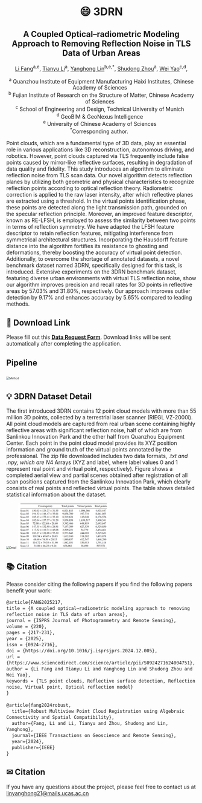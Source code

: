 <h1 align="center"> <p> 😄 3DRN</p></h1>

<h2 align="center"> A Coupled Optical–radiometric Modeling Approach to Removing Reflection Noise in TLS Data of Urban Areas</h2>

<p align="center">
<a href="" target="_blank">Li Fang</a><sup>a,e</sup>, 
<a href="" target="_blank">Tianyu Li</a><sup>a</sup>,
<a href="" target="_blank">Yanghong Lin</a><sup>b,e,*</sup>, 
<a href="" target="_blank">Shudong Zhou</a><sup>a</sup>,
<a href="" target="_blank">Wei Yao</a><sup>c,d</sup>,
</p>

<p align="center">
<sup>a</sup> Quanzhou Institute of Equipment Manufacturing Haixi Institutes, Chinese Academy of Sciences&nbsp;&nbsp; <br>
<sup>b</sup> Fujian Institute of Research on the Structure of Matter, Chinese Academy of Sciences&nbsp;&nbsp; <br>
<sup>c</sup> School of Engineering and Design, Technical University of Munich&nbsp;&nbsp; <br>
<sup>d</sup> GeoBIM & GeoNexus Intelligence&nbsp;&nbsp; <br>
<sup>e</sup> University of Chinese Academy of Sciences&nbsp;&nbsp; <br>
<sup>*</sup>Corresponding author. &nbsp;&nbsp; 
</p>

Point clouds, which are a fundamental type of 3D data, play an essential role in various applications like 3D reconstruction, autonomous driving, and robotics. However, point clouds captured via TLS frequently include false points caused by mirror-like reflective surfaces, resulting in degradation of data quality and fidelity. This study introduces an algorithm to eliminate reflection noise from TLS scan data. Our novel algorithm detects reflection planes by utilizing both geometric and physical characteristics to recognize reflection points according to optical reflection theory. Radiometric correction is applied to the raw laser intensity, after which reflective planes are extracted using a threshold. In the virtual points identification phase, these points are detected along the light transmission path, grounded on the specular reflection principle. Moreover, an improved feature descriptor, known as RE-LFSH, is employed to assess the similarity between two points in terms of reflection symmetry. We have adapted the LFSH feature descriptor to retain reflection features, mitigating interference from symmetrical architectural structures. Incorporating the Hausdorff feature distance into the algorithm fortifies its resistance to ghosting and deformations, thereby boosting the accuracy of virtual point detection. Additionally, to overcome the shortage of annotated datasets, a novel benchmark dataset named 3DRN, specifically designed for this task, is introduced. Extensive experiments on the 3DRN benchmark dataset, featuring diverse urban environments with virtual TLS reflection noise, show our algorithm improves precision and recall rates for 3D points in reflective areas by 57.03% and 31.80%, respectively. Our approach improves outlier detection by 9.17% and enhances accuracy by 5.65% compared to leading methods.

## 📌 Download Link
Please fill out this [**Data Request Form**](https://docs.google.com/forms/d/e/1FAIpQLSduYzDwNKti16dy4Xp9KJV6fii8fMJi3HiXg-jp6pjXDTdFGA/viewform?usp=header).
Download links will be sent automatically after completing the application.

## Pipeline
<img src="model/overview .jpg" alt="Method" style="zoom:50%;">

## 💡 3DRN Dataset Detail
The first introduced 3DRN contains 12 point cloud models with more than 55 million 3D points, collected by a terrestrial laser scanner (RIEGL VZ-2000i). All point cloud models are captured from real urban scene containing highly reflective areas with significant reflection noise, half of which are from Sanlinkou Innovation Park and the other half from Quanzhou Equipment Center. Each point in the point cloud model provides its XYZ position information and ground truth of the virtual points annotated by the professional. The zip file downloaded includes two data formats, *.txt and .npy, which are N*4 Arrays (XYZ and label, where label values ​​0 and 1 represent real point and virtual point, respectively). Figure shows a completed aerial view and partial scenes obtained after registration of all scan positions captured from the Sanlinkou Innovation Park, which clearly consists of real points and reflected virtual points. The table shows detailed statistical information about the dataset. 

<img src="model/detail.jpg" alt="Detail" width="1200px" style="zoom:50%;">
<img src="model/Statistics.png" alt="Detail" width="800px" style="zoom:30%;">

## 📚 Citation
Please consider citing the following papers if you find the following papers benefit your work:

```
@article{FANG2025217,
title = {A coupled optical–radiometric modeling approach to removing reflection noise in TLS data of urban areas},
journal = {ISPRS Journal of Photogrammetry and Remote Sensing},
volume = {220},
pages = {217-231},
year = {2025},
issn = {0924-2716},
doi = {https://doi.org/10.1016/j.isprsjprs.2024.12.005},
url = {https://www.sciencedirect.com/science/article/pii/S0924271624004751},
author = {Li Fang and Tianyu Li and Yanghong Lin and Shudong Zhou and Wei Yao},
keywords = {TLS point clouds, Reflective surface detection, Reflection noise, Virtual point, Optical reflection model}
}

@article{fang2024robust,
  title={Robust Multiview Point Cloud Registration using Algebraic Connectivity and Spatial Compatibility},
  author={Fang, Li and Li, Tianyu and Zhou, Shudong and Lin, Yanghong},
  journal={IEEE Transactions on Geoscience and Remote Sensing},
  year={2024},
  publisher={IEEE}
}
```

## ✉ Citation
If you have any questions about the project, please feel free to contact us at linyanghong21@mails.ucas.ac.cn

